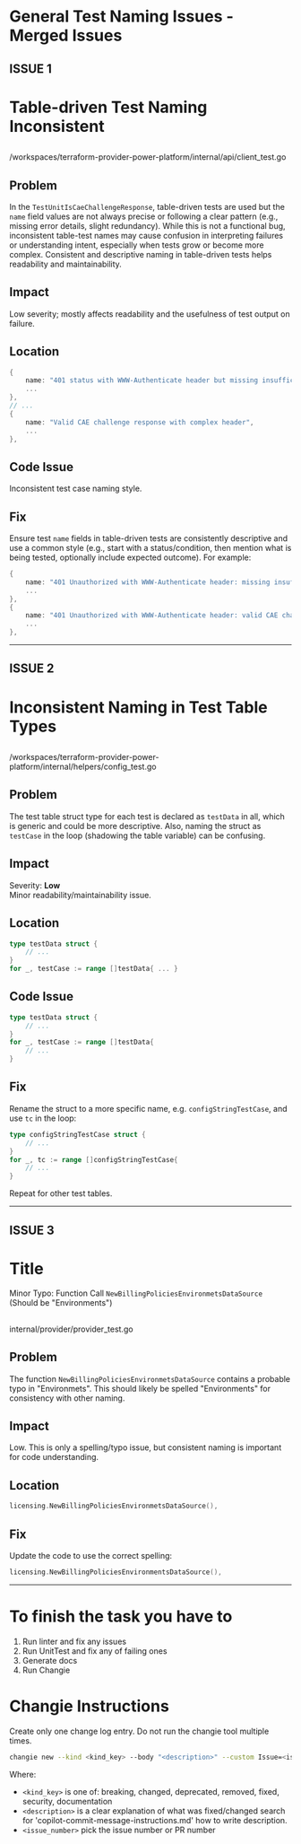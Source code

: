 # General Test Naming Issues - Merged Issues

## ISSUE 1

# Table-driven Test Naming Inconsistent

##

/workspaces/terraform-provider-power-platform/internal/api/client_test.go

## Problem

In the `TestUnitIsCaeChallengeResponse`, table-driven tests are used but the `name` field values are not always precise or following a clear pattern (e.g., missing error details, slight redundancy). While this is not a functional bug, inconsistent table-test names may cause confusion in interpreting failures or understanding intent, especially when tests grow or become more complex. Consistent and descriptive naming in table-driven tests helps readability and maintainability.

## Impact

Low severity; mostly affects readability and the usefulness of test output on failure.

## Location

```go
{
	name: "401 status with WWW-Authenticate header but missing insufficient_claims",
	...
},
// ...
{
	name: "Valid CAE challenge response with complex header",
	...
},
```

## Code Issue

Inconsistent test case naming style.

## Fix

Ensure test `name` fields in table-driven tests are consistently descriptive and use a common style (e.g., start with a status/condition, then mention what is being tested, optionally include expected outcome). For example:

```go
{
	name: "401 Unauthorized with WWW-Authenticate header: missing insufficient_claims",
	...
},
{
	name: "401 Unauthorized with WWW-Authenticate header: valid CAE challenge, complex header",
	...
},
```


---

## ISSUE 2

# Inconsistent Naming in Test Table Types

##

/workspaces/terraform-provider-power-platform/internal/helpers/config_test.go

## Problem

The test table struct type for each test is declared as `testData` in all, which is generic and could be more descriptive. Also, naming the struct as `testCase` in the loop (shadowing the table variable) can be confusing.

## Impact

Severity: **Low**  
Minor readability/maintainability issue.

## Location

```go
type testData struct {
    // ...
}
for _, testCase := range []testData{ ... }
```

## Code Issue

```go
type testData struct {
    // ...
}
for _, testCase := range []testData{
    // ...
}
```

## Fix

Rename the struct to a more specific name, e.g. `configStringTestCase`, and use `tc` in the loop:

```go
type configStringTestCase struct {
    // ...
}
for _, tc := range []configStringTestCase{
    // ...
}
```

Repeat for other test tables.


---

## ISSUE 3

# Title

Minor Typo: Function Call `NewBillingPoliciesEnvironmetsDataSource` (Should be "Environments")

##

internal/provider/provider_test.go

## Problem

The function `NewBillingPoliciesEnvironmetsDataSource` contains a probable typo in "Environmets". This should likely be spelled "Environments" for consistency with other naming.

## Impact

Low. This is only a spelling/typo issue, but consistent naming is important for code understanding.

## Location

```go
licensing.NewBillingPoliciesEnvironmetsDataSource(),
```

## Fix

Update the code to use the correct spelling:

```go
licensing.NewBillingPoliciesEnvironmentsDataSource(),
```


---

# To finish the task you have to 
1. Run linter and fix any issues 
2. Run UnitTest and fix any of failing ones
3. Generate docs 
4. Run Changie

# Changie Instructions
Create only one change log entry. Do not run the changie tool multiple times.

```bash
changie new --kind <kind_key> --body "<description>" --custom Issue=<issue_number>
```
Where:
- `<kind_key>` is one of: breaking, changed, deprecated, removed, fixed, security, documentation
- `<description>` is a clear explanation of what was fixed/changed search for 'copilot-commit-message-instructions.md' how to write description.
- `<issue_number>` pick the issue number or PR number
